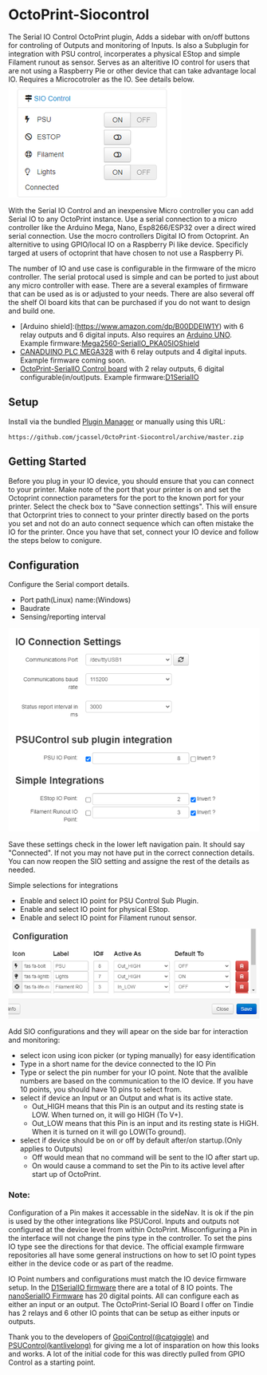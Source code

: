 # OctoPrint-Siocontrol
The Serial IO Control OctoPrint plugin, Adds a sidebar with on/off buttons for controling of Outputs and monitoring of Inputs. Is also a Subplugin for integration with PSU control, incorperates a physical EStop and simple Filament runout as sensor. Serves as an alteritive IO control for users that are not using a Raspberry Pie or other device that can take advantage local IO. Requires a Microcotroler as the IO. See details below.
![sidebar view](https://github.com/jcassel/OctoPrint-Siocontrol/blob/main/extras/SideBarExample.PNG)

With the Serial IO Control and an inexpensive Micro controller you can add Serial IO to any OctoPrint instance. Use a serial connection to a micro controller like the Arduino Mega, Nano, Esp8266/ESP32 over a direct wired serial connection. Use the mocro controllers Digital IO from Octoprint. An alternitive to using GPIO/local IO on a Raspberry Pi like device. Specificly targed at users of octoprint that have chosen to not use a Raspberry Pi. 

The number of IO and use case is configurable in the firmware of the micro controller. The serial protocal used is simple and can be ported to just about any micro controller with ease. There are a several examples of firmware that can be used as is or adjusted to your needs. There are also several off the shelf OI board kits that can be purchased if you do not want to design and build one.

- [Arduino shield]:(https://www.amazon.com/dp/B00DDEIW1Y) with 6 relay outputs and 6 digital inputs. Also requires an [Arduino UNO](https://www.amazon.com/Arduino-A000066-ARDUINO-UNO-R3/dp/B008GRTSV6). Example firmware:[Mega2560-SerialIO_PKA05IOShield](https://github.com/jcassel/Mega2560-SerialIO_PKA05IOShield)
- [CANADUINO PLC MEGA328](https://www.amazon.com/dp/B085F3YRK4) with 6 relay outputs and 4 digital inputs. Example firmware coming soon. 
- [OctoPrint-SerialIO Control board](https://www.tindie.com/products/jcsgotthis/iot-project-board-octoprint-siocontrol-board/) with 2 relay outputs, 6 digital configurable(in/out)puts. Example firmware:[D1SerialIO](https://github.com/jcassel/D1SerialIO)


## Setup

Install via the bundled [Plugin Manager](https://docs.octoprint.org/en/master/bundledplugins/pluginmanager.html)
or manually using this URL:

    https://github.com/jcassel/OctoPrint-Siocontrol/archive/master.zip

## Getting Started
Before you plug in your IO device, you should ensure that you can connect to your printer. Make note of the port that your printer is on and set the Octoprint connection parameters for the port to the known port for your printer. Select the check box to "Save connection settings". This will ensure that Octorprint tries to connect to your printer directly based on the ports you set and not do an auto connect sequence which can often mistake the IO for the printer. Once you have that set, connect your IO device and follow the steps below to conigure. 

## Configuration
Configure the Serial comport details. 
- Port path(Linux) name:(Windows)
- Baudrate  
- Sensing/reporting interval

![Connection and integrations](https://github.com/jcassel/OctoPrint-Siocontrol/blob/main/extras/SettingsExampleConnAndIntegratons.PNG)

Save these settings check in the lower left navigation pain. It should say "Connected". If not you may not have put in the correct connection details. You can now reopen the SIO setting and assigne the rest of the details as needed. 

Simple selections for integrations
- Enable and select IO point for PSU Control Sub Plugin.
- Enable and select IO point for physical EStop.
- Enable and select IO point for Filament runout sensor.

![IO Configuration](https://github.com/jcassel/OctoPrint-Siocontrol/blob/main/extras/SettingsExampleIOConfig.PNG)


Add SIO configurations and they will apear on the side bar for interaction and monitoring:
- select icon using icon picker (or typing manually) for easy identification
- Type in a short name for the device connected to the IO Pin
- Type or select the pin number for your IO point. Note that the avalible numbers are based on the communication to the IO device. If you have 10 points, you should have 10 pins to select from.
- select if device an Input or an Output and what is its active state.
  - Out_HIGH means that this Pin is an output and its resting state is LOW. When turned on, it will go HIGH (To V+).
  - Out_LOW means that this Pin is an input and its resting state is HiGH. When it is turned on it will go LOW(To ground).
- select if device should be on or off by default after/on startup.(Only applies to Outputs)
  - Off would mean that no command will be sent to the IO after start up. 
  - On would cause a command to set the Pin to its active level after start up of OctoPrint.


### Note:
Configuration of a Pin makes it accessable in the sideNav. It is ok if the pin is used by the other integrations like PSUCorol. Inputs and outputs not configured at the device level from within OctoPrint. Misconfiguring a Pin in the interface will not change the pins type in the controller. To set the pins IO type see the directions for that device. The official example firmware repositories all have some general instructions on how to set IO point types either in the device code or as part of the readme. 

IO Point numbers and configurations must match the IO device firmware setup. In the [D1SerialIO firmware](https://github.com/jcassel/D1SerialIO) there are a total of 8 IO points. The [nanoSerialIO Firmware](https://github.com/jcassel/nanoSerialIO) has 20 digital points. All can configure each as either an input or an output. The OctoPrint-Serial IO Board I offer on Tindie has 2 relays and 6 other IO points that can be setup as either inputs or outputs. 




Thank you to the developers of [GpoiControl(@catgiggle)](https://github.com/catgiggle/OctoPrint-GpioControl) and [PSUControl(kantlivelong)](https://github.com/kantlivelong/OctoPrint-PSUControl) for giving me a lot of insparation on how this looks and works. A lot of the initial code for this was directly pulled from GPIO Control as a starting point. 

